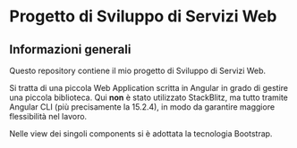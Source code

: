 # Progetto di Sviluppo di Servizi Web

## Informazioni generali

Questo repository contiene il mio progetto di Sviluppo di Servizi Web. 

Si tratta di una piccola Web Application scritta in Angular in grado di gestire una piccola biblioteca. Qui **non** è stato utilizzato StackBlitz, ma tutto tramite Angular CLI (più precisamente la 15.2.4), in modo da garantire maggiore flessibilità nel lavoro.

Nelle view dei singoli components si è adottata la tecnologia Bootstrap.

